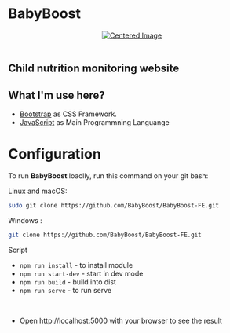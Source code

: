 # BabyBoost

<div align="center">
  <a href="https://postimg.cc/KRYGxLQy" target="_blank">
    <img src="https://i.postimg.cc/02YbG0wr/Frame-30.png" alt="Centered Image">
  </a>
</div>
<br>

## Child nutrition monitoring website

## What I'm use here?

- [Bootstrap](https://getbootstrap.com/) as CSS Framework.
- [JavaScript](https://en.wikipedia.org/wiki/JavaScript) as Main Programmning Languange

# Configuration

To run **BabyBoost** loaclly, run this command on your git bash:

Linux and macOS:

```bash
sudo git clone https://github.com/BabyBoost/BabyBoost-FE.git
```

Windows :

```bash
git clone https://github.com/BabyBoost/BabyBoost-FE.git
```

Script
- `npm run install` - to install module
- `npm run start-dev` - start in dev mode
- `npm run build` - build into dist
- `npm run serve` - to run serve
<br>

* Open http://localhost:5000 with your browser to see the result


